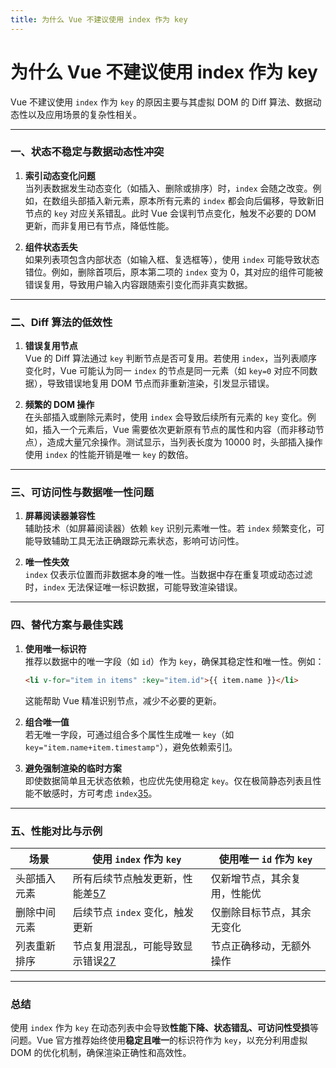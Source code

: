 ```yaml
---
title: 为什么 Vue 不建议使用 index 作为 key
---
```


# 为什么 Vue 不建议使用 index 作为 key
Vue 不建议使用 `index` 作为 `key` 的原因主要与其虚拟 DOM 的 Diff 算法、数据动态性以及应用场景的复杂性相关。

---

### 一、**状态不稳定与数据动态性冲突**
1. **索引动态变化问题**  
   当列表数据发生动态变化（如插入、删除或排序）时，`index` 会随之改变。例如，在数组头部插入新元素，原本所有元素的 `index` 都会向后偏移，导致新旧节点的 `key` 对应关系错乱。此时 Vue 会误判节点变化，触发不必要的 DOM 更新，而非复用已有节点，降低性能。

2. **组件状态丢失**  
   如果列表项包含内部状态（如输入框、复选框等），使用 `index` 可能导致状态错位。例如，删除首项后，原本第二项的 `index` 变为 0，其对应的组件可能被错误复用，导致用户输入内容跟随索引变化而非真实数据。

---

### 二、**Diff 算法的低效性**
1. **错误复用节点**  
   Vue 的 Diff 算法通过 `key` 判断节点是否可复用。若使用 `index`，当列表顺序变化时，Vue 可能认为同一 `index` 的节点是同一元素（如 `key=0` 对应不同数据），导致错误地复用 DOM 节点而非重新渲染，引发显示错误。

2. **频繁的 DOM 操作**  
   在头部插入或删除元素时，使用 `index` 会导致后续所有元素的 `key` 变化。例如，插入一个元素后，Vue 需要依次更新原有节点的属性和内容（而非移动节点），造成大量冗余操作。测试显示，当列表长度为 10000 时，头部插入操作使用 `index` 的性能开销是唯一 `key` 的数倍。

---

### 三、**可访问性与数据唯一性问题**
1. **屏幕阅读器兼容性**  
   辅助技术（如屏幕阅读器）依赖 `key` 识别元素唯一性。若 `index` 频繁变化，可能导致辅助工具无法正确跟踪元素状态，影响可访问性。

2. **唯一性失效**  
   `index` 仅表示位置而非数据本身的唯一性。当数据中存在重复项或动态过滤时，`index` 无法保证唯一标识数据，可能导致渲染错误。

---

### 四、**替代方案与最佳实践**
1. **使用唯一标识符**  
   推荐以数据中的唯一字段（如 `id`）作为 `key`，确保其稳定性和唯一性。例如：
   ```html
   <li v-for="item in items" :key="item.id">{{ item.name }}</li>
   ```
   这能帮助 Vue 精准识别节点，减少不必要的更新。

2. **组合唯一值**  
   若无唯一字段，可通过组合多个属性生成唯一 `key`（如 `key="item.name+item.timestamp"`），避免依赖索引[1](@ref)。

3. **避免强制渲染的临时方案**  
   即使数据简单且无状态依赖，也应优先使用稳定 `key`。仅在极简静态列表且性能不敏感时，方可考虑 `index`[3](@ref)[5](@ref)。

---

### 五、**性能对比与示例**
| 场景                     | 使用 `index` 作为 `key`                     | 使用唯一 `id` 作为 `key`           |
|--------------------------|--------------------------------------------|-----------------------------------|
| 头部插入元素             | 所有后续节点触发更新，性能差[5](@ref)[7](@ref)      | 仅新增节点，其余复用，性能优       |
| 删除中间元素             | 后续节点 `index` 变化，触发更新             | 仅删除目标节点，其余无变化         |
| 列表重新排序             | 节点复用混乱，可能导致显示错误[2](@ref)[7](@ref)   | 节点正确移动，无额外操作           |

---

### 总结
使用 `index` 作为 `key` 在动态列表中会导致**性能下降、状态错乱、可访问性受损**等问题。Vue 官方推荐始终使用**稳定且唯一**的标识符作为 `key`，以充分利用虚拟 DOM 的优化机制，确保渲染正确性和高效性。